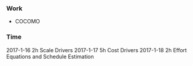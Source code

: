 ### Work

* COCOMO 

### Time
2017-1-16 2h Scale Drivers
2017-1-17 5h Cost Drivers
2017-1-18 2h Effort Equations and Schedule Estimation